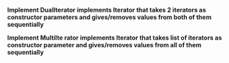 **Implement DualIterator<T> implements Iterator<T> that takes 2 iterators as constructor parameters and gives/removes values from both of them
sequentially**

**Implement MultiIte rator<T> implements Iterator<T> that takes list of iterators as constructor parameter and gives/removes values from all of them
sequentially**
